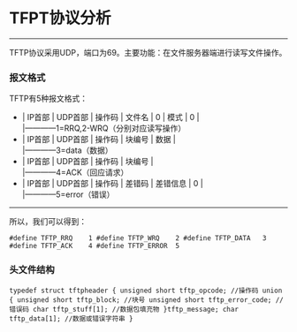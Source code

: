 # TFPT协议分析
***
TFTP协议采用UDP，端口为69。主要功能：在文件服务器端进行读写文件操作。
### 报文格式
TFTP有5种报文格式：
* | IP首部 | UDP首部 | 操作码 | 文件名 | 0 | 模式 | 0 | <br>
                         |————1=RRQ,2-WRQ（分别对应读写操作）
* | IP首部 | UDP首部 | 操作码 | 块编号 | 数据 | <br>
                         |————3=data（数据）
* | IP首部 | UDP首部 | 操作码 | 块编号 | <br>
                         |————4=ACK（回应请求）	
* | IP首部 | UDP首部 | 操作码 | 差错码 | 差错信息 | 0 | <br>
                         |————5=error（错误）
						 
***
所以，我们可以得到：

`
	#define TFTP_RRQ	1
	#define TFTP_WRQ	2
	#define TFTP_DATA	3
	#define TFTP_ACK	4
	#define TFTP_ERROR	5
`
### 头文件结构
`
	typedef struct tftpheader
	{
		unsigned short tftp_opcode; //操作码
		union
		{
			unsigned short tftp_block; //块号
			unsigned short tftp_error_code; //错误码
			char tftp_stuff[1]; //数据包填充物
		}tftp_message;
		char tftp_data[1]; //数据或错误字符串
	}
`
					 				   	
